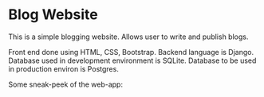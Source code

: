 # Blog Website
This is a simple blogging website.
Allows user to write and publish blogs. 


Front end done using HTML, CSS, Bootstrap.
Backend language is Django.
Database used in development environment is SQLite.
Database to be used in production environ is Postgres.

Some sneak-peek of the web-app:

